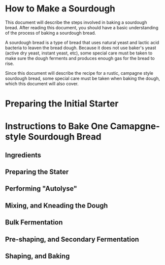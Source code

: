 # How to Make a Sourdough

This document will describe the steps involved in baking a sourdough bread.
After reading this document, you should have a basic understanding of the
process of baking a sourdough bread.

A sourdough bread is a type of bread that uses natural yeast and lactic acid
bacteria to leaven the bread dough. Because it does not use baker's yeast
(active dry yeast, instant yeast, etc), some special care must be taken to 
make sure the dough ferments and produces enough gas for the bread to rise.

Since this document will describe the recipe for a rustic, campagne style
sourdough bread, some special care must be taken when baking the dough,
which this document will also cover.

# Preparing the Initial Starter

# Instructions to Bake One Camapgne-style Sourdough Bread

## Ingredients

## Preparing the Stater

## Performing "Autolyse"

## Mixing, and Kneading the Dough

## Bulk Fermentation

## Pre-shaping, and Secondary Fermentation

## Shaping, and Baking
